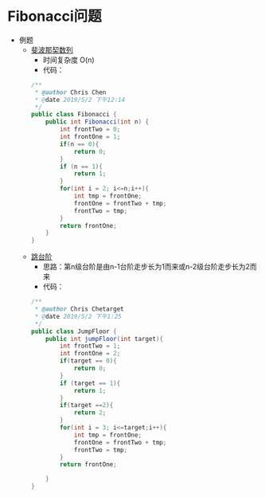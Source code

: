 Fibonacci问题
=================

+ 例题
  + [斐波那契数列](https://www.nowcoder.com/practice/c6c7742f5ba7442aada113136ddea0c3?tpId=13&tqId=11160&tPage=1&rp=1&ru=/ta/coding-interviews&qru=/ta/coding-interviews/question-ranking)
    + 时间复杂度 O(n)
    + 代码：
    ```java
    /**
     * @author Chris Chen
     * @date 2019/5/2 下午12:14
     */
    public class Fibonacci {
        public int Fibonacci(int n) {
            int frontTwo = 0;
            int frontOne = 1;
            if(n == 0){
                return 0;
            }
            if (n == 1){
                return 1;
            }
            for(int i = 2; i<=n;i++){
                int tmp = frontOne;
                frontOne = frontTwo + tmp;
                frontTwo = tmp;
            }
            return frontOne;
        }
    }

    ```
   + [跳台阶](https://www.nowcoder.com/practice/8c82a5b80378478f9484d87d1c5f12a4?tpId=13&tqId=11161&tPage=1&rp=1&ru=/ta/coding-interviews&qru=/ta/coding-interviews/question-ranking)
     + 思路：第n级台阶是由n-1台阶走步长为1而来或n-2级台阶走步长为2而来
     + 代码：
     ```java
     /**
      * @author Chris Chetarget
      * @date 2019/5/2 下午1:25
      */
     public class JumpFloor {
         public int jumpFloor(int target){
             int frontTwo = 1;
             int frontOne = 2;
             if(target == 0){
                 return 0;
             }
             if (target == 1){
                 return 1;
             }
             if(target ==2){
                 return 2;
             }
             for(int i = 3; i<=target;i++){
                 int tmp = frontOne;
                 frontOne = frontTwo + tmp;
                 frontTwo = tmp;
             }
             return frontOne;
     
         }
     }

     ```
   